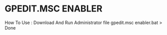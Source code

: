 # GPEDIT.MSC ENABLER

How To Use :
Download And Run Administrator file gpedit.msc enabler.bat > Done
